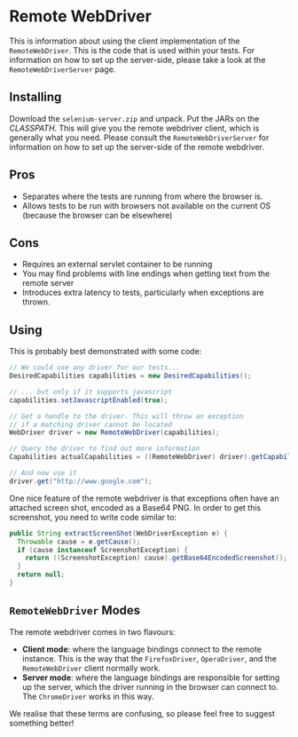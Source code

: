 # Remote WebDriver

This is information about using the client implementation of the `RemoteWebDriver`. This is the code that is used within your tests. For information on how to set up the server-side, please take a look at the `RemoteWebDriverServer` page.

## Installing

Download the `selenium-server.zip` and unpack. Put the JARs on the <var>CLASSPATH</var>. This will give you the remote webdriver client, which is generally what you need. Please consult the `RemoteWebDriverServer` for information on how to set up the server-side of the remote webdriver.

## Pros

  * Separates where the tests are running from where the browser is.
  * Allows tests to be run with browsers not available on the current OS (because the browser can be elsewhere)

## Cons

  * Requires an external servlet container to be running
  * You may find problems with line endings when getting text from the remote server
  * Introduces extra latency to tests, particularly when exceptions are thrown.

## Using

This is probably best demonstrated with some code:

```java
// We could use any driver for our tests...
DesiredCapabilities capabilities = new DesiredCapabilities();

// ... but only if it supports javascript
capabilities.setJavascriptEnabled(true);

// Get a handle to the driver. This will throw an exception
// if a matching driver cannot be located
WebDriver driver = new RemoteWebDriver(capabilities);

// Query the driver to find out more information
Capabilities actualCapabilities = ((RemoteWebDriver) driver).getCapabilities();

// And now use it
driver.get("http://www.google.com");
```

One nice feature of the remote webdriver is that exceptions often have an attached screen shot, encoded as a Base64 PNG. In order to get this screenshot, you need to write code similar to:

```java
public String extractScreenShot(WebDriverException e) {
  Throwable cause = e.getCause();
  if (cause instanceof ScreenshotException) {
    return ((ScreenshotException) cause).getBase64EncodedScreenshot();
  }
  return null;
}
```

## `RemoteWebDriver` Modes

The remote webdriver comes in two flavours:

  * **Client mode**: where the language bindings connect to the remote instance. This is the way that the `FirefoxDriver`, `OperaDriver`, and the `RemoteWebDriver` client normally work.
  * **Server mode**: where the language bindings are responsible for setting up the server, which the driver running in the browser can connect to. The `ChromeDriver` works in this way.

We realise that these terms are confusing, so please feel free to suggest something better!
